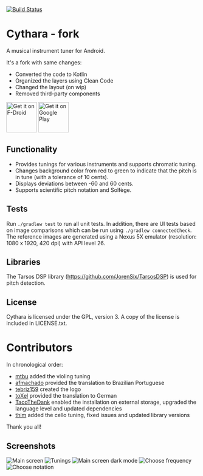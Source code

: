 [![Build Status](https://travis-ci.org/gstraube/cythara.svg?branch=master)](https://travis-ci.org/gstraube/cythara)

# Cythara - fork
A musical instrument tuner for Android.

It's a fork with same changes:
* Converted the code to Kotlin
* Organized the layers using Clean Code
* Changed the layout (on wip)
* Removed third-party components

[<img src="https://f-droid.org/badge/get-it-on.png"
      alt="Get it on F-Droid"
      height="80">](https://f-droid.org/app/com.github.cythara)
[<img src="https://play.google.com/intl/en_us/badges/images/generic/en_badge_web_generic.png"
      alt="Get it on Google Play"
      height="80">](https://play.google.com/store/apps/details?id=com.github.cythara)

## Functionality

* Provides tunings for various instruments and supports chromatic tuning.
* Changes background color from red to green to indicate that the pitch is in tune (with a tolerance of 10 cents).
* Displays deviations between -60 and 60 cents.
* Supports scientific pitch notation and Solfège.

## Tests

Run `./gradlew test` to run all unit tests. In addition, there are UI tests based on image comparisons which
can be run using `./gradlew connectedCheck`. The reference images are generated using a Nexus 5X emulator
(resolution: 1080 x 1920, 420 dpi) with API level 26.

## Libraries

The Tarsos DSP library (https://github.com/JorenSix/TarsosDSP) is used for pitch detection.

## License

Cythara is licensed under the GPL, version 3. A copy of the license is included in LICENSE.txt.

# Contributors

In chronological order:
* [mtbu](https://github.com/mtbu) added the violing tuning
* [afmachado](https://github.com/afmachado) provided the translation to Brazilian Portuguese
* [tebriz159](https://github.com/tebriz159) created the logo
* [toXel](https://github.com/toXel) provided the translation to German
* [TacoTheDank](https://github.com/TacoTheDank) enabled the installation on external storage, upgraded the language level and updated dependencies
* [thim](https://github.com/thim) added the cello tuning, fixed issues and updated library versions

Thank you all!

## Screenshots

![Main screen](/screenshots/screen1.png?raw=true)
![Tunings](/screenshots/screen2.png?raw=true)
![Main screen dark mode](/screenshots/screen3.png?raw=true)
![Choose frequency](/screenshots/screen4.png?raw=true)
![Choose notation](/screenshots/screen5.png?raw=true)